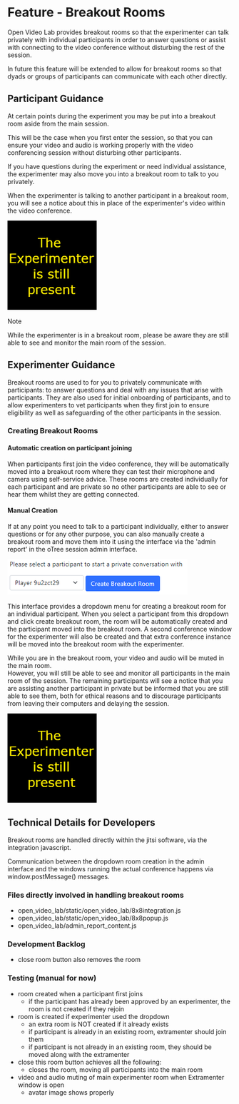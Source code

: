 # Feature - Breakout Rooms

Open Video Lab provides breakout rooms so that the experimenter can talk privately with 
individual participants in order to answer questions or assist with connecting to
the video conference without disturbing the rest of the session.

In future this feature will be extended to allow for breakout rooms so that dyads or
groups of participants can communicate with each other directly. 

## Participant Guidance

At certain points during the experiment you may be put into a breakout room aside from
the main session.  

This will be the case when you first enter the session, so that you can ensure your video 
and audio is working properly with the video conferencing session without disturbing other
participants. 

If you have questions during the experiment or need individual assistance, the experimenter
may also move you into a breakout room to talk to you privately. 

When the experimenter is talking to another participant in a breakout room, you will see
a notice about this in place of the experimenter's video within the video conference. 

![Black screen with yellow text "The Experimenter is still present" and further explanatory text](img/experimenter-avatar.png)

> [!NOTE] 
> While the experimenter is in a breakout room, please be aware they are still able to 
> see and monitor the main room of the session. 

## Experimenter Guidance

Breakout rooms are used to for you to privately communicate with participants: to answer 
questions and deal with any issues that arise with participants. They are also used
for initial onboarding of participants, and to allow experimenters to vet participants
when they first join to ensure eligibility as well as safeguarding of the other 
participants in the session.

### Creating Breakout Rooms

#### Automatic creation on participant joining

When participants first join the video conference, they will be automatically moved into 
a breakout room where they can test their microphone and camera using self-service advice. 
These rooms are created individually for each participant and are private so no
other participants are able to see or hear them whilst they are getting connected. 

#### Manual Creation

If at any point you need to talk to a participant individually, either to answer questions 
or for any other purpose, you can also manually create a breakout room and move them into it
using the interface via the 'admin report' in the oTree session admin interface. 

![Screenshot of Interface for manually creating breakout rooms](img/manual_breakout_room_create.png)

This interface provides a dropdown menu for creating a breakout room for an individual 
participant. When you select a participant from this dropdown and click create breakout
room, the room will be automatically created and the participant moved into the breakout
room.  A second conference window for the experimenter will also be created and that
extra conference instance will be moved into the breakout room with the experimenter.

While you are in the breakout room, your video and audio will be muted in the main room.  
However, you will still be able to see and monitor all participants in the main room of
the session.  The remaining participants will see a notice that you are assisting another 
participant in private but be informed that you are still able to see them, both for
ethical reasons and to discourage participants from leaving their computers and delaying
the session.

![Black screen with yellow text "The Experimenter is still present" and further explanatory text](img/experimenter-avatar.png)


## Technical Details for Developers

Breakout rooms are handled directly within the jitsi software, via the integration javascript.

Communication between the dropdown room creation in the admin interface and the windows
running the actual conference happens via window.postMessage() messages.

### Files directly involved in handling breakout rooms

- open_video_lab/static/open_video_lab/8x8integration.js
- open_video_lab/static/open_video_lab/8x8popup.js
- open_video_lab/admin_report_content.js


### Development Backlog

- close room button also removes the room


### Testing (manual for now)

- room created when a participant first joins
  - if the participant has already been approved by an experimenter, the room is not created if they rejoin
- room is created if experimenter used the dropdown
  - an extra room is NOT created if it already exists
  - if participant is already in an existing room, extramenter should join them
  - if participant is not already in an existing room, they should be moved along with the extramenter
- close this room button achieves all the following:
  - closes the room, moving all participants into the main room
- video and audio muting of main experimenter room when Extramenter window is open
  - avatar image shows properly

